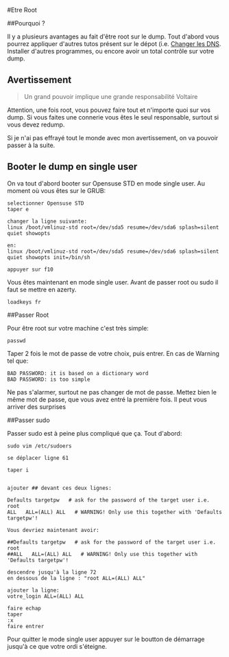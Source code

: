 #Etre Root

##Pourquoi ?

Il y a plusieurs avantages au fait d'être root sur le dump. Tout d'abord vous pourrez appliquer d'autres tutos présent sur le dépot 
(i.e. [Changer les DNS](https://github.com/Vaur/Tutos-Epitech/blob/master/change-dns.md#changer-les-dns-du-dum).
Installer d'autres programmes, ou encore avoir un total contrôle sur votre dump. 


## Avertissement

> Un grand pouvoir implique une grande responsabilité
Voltaire

Attention, une fois root, vous pouvez faire tout et n'importe quoi sur vos dump. Si vous faites une connerie vous êtes le seul responsable, surtout si vous devez redump.

Si je n'ai pas effrayé tout le monde avec mon avertissement, on va pouvoir passer à la suite.

## Booter le dump en single user

On va tout d'abord booter sur Opensuse STD en mode single user. Au moment où vous êtes sur le GRUB:

```
selectionner Opensuse STD
taper e

changer la ligne suivante:
linux /boot/vmlinuz-std root=/dev/sda5 resume=/dev/sda6 splash=silent quiet showopts

en:
linux /boot/vmlinuz-std root=/dev/sda5 resume=/dev/sda6 splash=silent quiet showopts init=/bin/sh

appuyer sur f10
```

Vous êtes maintenant en mode single user. Avant de passer root ou sudo il faut se mettre en azerty.

```shell
loadkeys fr
```

##Passer Root

Pour être root sur votre machine c'est très simple:

```shell
passwd
```

Taper 2 fois le mot de passe de votre choix, puis entrer.
En cas de Warning tel que:

```passwd
BAD PASSWORD: it is based on a dictionary word
BAD PASSWORD: is too simple
```

Ne pas s'alarmer, surtout ne pas changer de mot de passe. Mettez bien le même mot de passe, que vous avez entré la première fois. Il peut vous arriver des surprises

##Passer sudo

Passer sudo est à peine plus compliqué que ça.
Tout d'abord:

```shell
sudo vim /etc/sudoers
```

```
se déplacer ligne 61

taper i


ajouter ## devant ces deux lignes:

Defaults targetpw   # ask for the password of the target user i.e. root
ALL   ALL=(ALL) ALL   # WARNING! Only use this together with 'Defaults targetpw'!

Vous devriez maintenant avoir:

##Defaults targetpw   # ask for the password of the target user i.e. root
##ALL   ALL=(ALL) ALL   # WARNING! Only use this together with 'Defaults targetpw'!

descendre jusqu'à la ligne 72
en dessous de la ligne : "root ALL=(ALL) ALL" 

ajouter la ligne:
votre_login ALL=(ALL) ALL

faire echap
taper
:x
faire entrer
```

Pour quitter le mode single user appuyer sur le boutton de démarrage jusqu'à ce que votre ordi s'éteigne.

